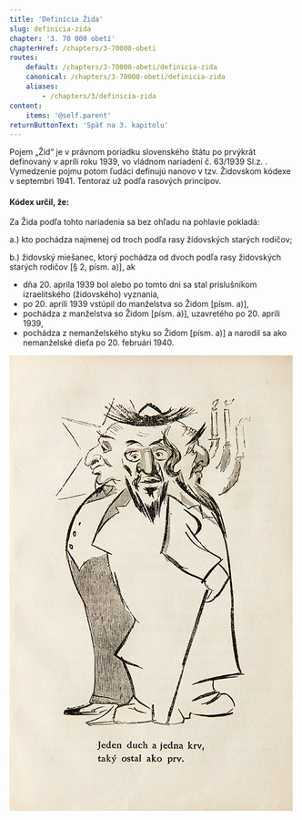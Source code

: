 ```yaml
---
title: 'Definícia Žida'
slug: definicia-zida
chapter: '3. 70 000 obetí'
chapterHref: /chapters/3-70000-obeti
routes:
    default: /chapters/3-70000-obeti/definicia-zida
    canonical: /chapters/3-70000-obeti/definicia-zida
    aliases:
        - /chapters/3/definicia-zida
content:
    items: '@self.parent'
returnButtonText: 'Späť na 3. kapitolu'
---
```


<span class="drop-cap">P</span>ojem „Žid“ je v právnom poriadku slovenského štátu po prvýkrát definovaný v apríli roku 1939, vo vládnom nariadení č. 63/1939 Sl.z. . Vymedzenie pojmu potom ľudáci definujú nanovo v tzv. Židovskom kódexe v septembri 1941. Tentoraz už podľa rasových princípov.

#### Kódex určil, že:

Za Žida podľa tohto nariadenia sa bez ohľadu na pohlavie pokladá:

a.) kto pochádza najmenej od troch podľa rasy židovských starých rodičov;

b.) židovský miešanec, ktorý pochádza od dvoch podľa rasy židovských starých rodičov [§ 2, písm. a)], ak
- dňa 20. apríla 1939 bol alebo po tomto dni sa stal príslušníkom izraelitského (židovského) vyznania,
- po 20. apríli 1939 vstúpil do manželstva so Židom [písm. a)],
- pochádza z manželstva so Židom [písm. a)], uzavretého po 20. apríli 1939,
- pochádza z nemanželského styku so Židom [písm. a)] a narodil sa ako nemanželské dieťa po 20. februári 1940.

[![Neznámy autor - Protižidovská karikatúra z publikácie: Ctibor Pokorný - Židovstvo na Slovensku, 1940, Univerzitná knižnica v Bratislave - UK BA](Ctibor_Pokorny--Zidovstvo_na_Slovensku1--UK-BA.jpg "Neznámy autor - Protižidovská karikatúra z publikácie: Ctibor Pokorný - Židovstvo na Slovensku")](https://www.webumenia.sk/dielo/SVK:TMP.194?collection=83)